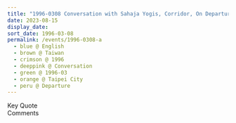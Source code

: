 ```yaml
---
title: "1996-0308 Conversation with Sahaja Yogis, Corridor, On Departure, Lai Lai Sheraton Hotel (now Sheraton Grand Taipei Hotel), No. 12, Section 1, Zhongxiao E Rd, Zhongzheng District, Taipei City, Taiwan"
date: 2023-08-15
display_date: 
sort_date: 1996-03-08
permalink: /events/1996-0308-a
  - blue @ English
  - brown @ Taiwan
  - crimson @ 1996
  - deeppink @ Conversation
  - green @ 1996-03 
  - orange @ Taipei City
  - peru @ Departure
---
```


<wave-list>
  <list-title color="green" width="75">Key Quote</list-title>
  <list-item color="BlanchedAlmond"  width="200"></list-item>
  <list-item color="Lavender"></list-item>
  <list-item color="BlanchedAlmond"></list-item>
</wave-list>

<br>

<wave-list>
  <list-title color="green" width="75">Comments</list-title>
  <list-item color="BlanchedAlmond"  width="200"></list-item>
  <list-item color="Lavender"></list-item>
  <list-item color="BlanchedAlmond"></list-item>
</wave-list>